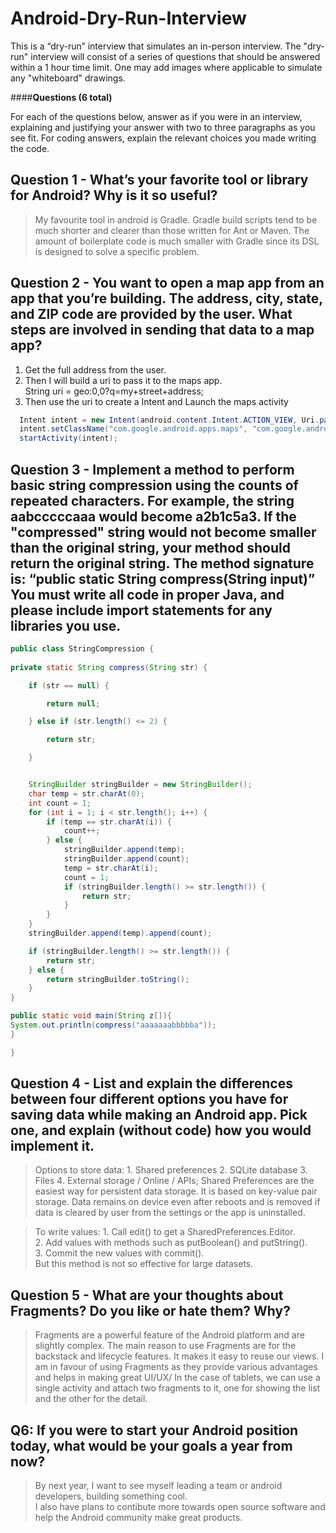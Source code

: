 # Android-Dry-Run-Interview

This is a “dry-run” interview that simulates an in-person interview. The "dry-run" interview will consist of a series of questions that should be answered within a 1 hour time limit. One may add images where applicable to simulate any "whiteboard" drawings.


####**Questions (6 total)**

For each of the questions below, answer as if you were in an interview, explaining and justifying your answer with two to three paragraphs as you see fit. For coding answers, explain the relevant choices you made writing the code.

## Question 1 - What’s your favorite tool or library for Android? Why is it so useful?
> My favourite tool in android is Gradle. Gradle build scripts tend to be much shorter and clearer than those written for Ant or Maven. The amount of boilerplate code is much smaller with Gradle since its DSL is designed to solve a specific problem.

## Question 2 - You want to open a map app from an app that you’re building. The address, city, state, and ZIP code are provided by the user. What steps are involved in sending that data to a map app?

1. Get the full address from the user.
2. Then I will build a uri to pass it to the maps app.<br>
  String uri =  geo:0,0?q=my+street+address;
3. Then use the uri to create a Intent and Launch the maps activity
```java
  Intent intent = new Intent(android.content.Intent.ACTION_VIEW, Uri.parse(uri));
  intent.setClassName("com.google.android.apps.maps", "com.google.android.maps.MapsActivity");
  startActivity(intent);
  ```

## Question 3 - Implement a method to perform basic string compression using the counts of repeated characters. For example, the string aabcccccaaa would become a2b1c5a3. If the "compressed" string would not become smaller than the original string, your method should return the original string. The method signature is: “public static String compress(String input)” You must write all code in proper Java, and please include import statements for any libraries you use.

```java
public class StringCompression {
    
private static String compress(String str) {

    if (str == null) {

        return null;

    } else if (str.length() <= 2) {

        return str;

    }


    StringBuilder stringBuilder = new StringBuilder();
    char temp = str.charAt(0);
    int count = 1;
    for (int i = 1; i < str.length(); i++) {
        if (temp == str.charAt(i)) {
            count++;
        } else {
            stringBuilder.append(temp);
            stringBuilder.append(count);
            temp = str.charAt(i);
            count = 1;
            if (stringBuilder.length() >= str.length()) {
                return str;
            }
        }
    }
    stringBuilder.append(temp).append(count);

    if (stringBuilder.length() >= str.length()) {
        return str;
    } else {
        return stringBuilder.toString();
    }
}

public static void main(String z[]){
System.out.println(compress("aaaaaaabbbbba"));
}

}
```

## Question 4 - List and explain the differences between four different options you have for saving data while making an Android app. Pick one, and explain (without code) how you would implement it.
> Options to store data: 1. Shared preferences 2. SQLite database 3. Files 4. External storage / Online / APIs;
	Shared Preferences are the easiest way for persistent data storage. It is based on key-value pair storage. Data remains on device even after reboots and is removed if data is cleared by user from the settings or the app is uninstalled.<br>
	
> To write values:
    1. Call edit() to get a SharedPreferences.Editor.<br>
    2. Add values with methods such as putBoolean() and putString().<br>
    3. Commit the new values with commit().<br>
  But this method is not so effective for large datasets.<br>
  

## Question 5 - What are your thoughts about Fragments? Do you like or hate them? Why?
> Fragments are a powerful feature of the Android platform and are slightly complex.
The main reason to use Fragments are for the backstack and lifecycle features. It makes it easy to reuse our views.
I am in favour of using Fragments as they provide various advantages and helps in making great UI/UX/
In the case of tablets, we can use a single activity and attach two fragments to it, one for showing the list and the other for the detail.

## Q6: If you were to start your Android position today, what would be your goals a year from now? 
> By next year, I want to see myself leading a team or android developers, building something cool.<br>
  I also have plans to contibute more towards open source software and help the Android community make great products.
